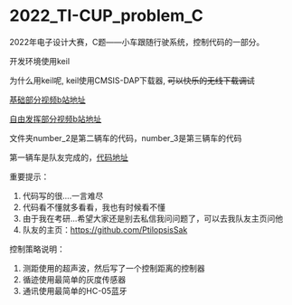 # 2022_TI-CUP_problem_C
2022年电子设计大赛，C题——小车跟随行驶系统，控制代码的一部分。

开发环境使用keil

为什么用keil呢, keil使用CMSIS-DAP下载器, ~~可以快乐的无线下载调试~~

[基础部分视频b站地址](https://www.bilibili.com/video/BV19T411j74q)

[自由发挥部分视频b站地址](https://www.bilibili.com/video/BV1SN4y1V75X)

文件夹number_2是第二辆车的代码，number_3是第三辆车的代码

第一辆车是队友完成的，[代码地址](https://github.com/PtilopsisSak/TI_cup_2022_problem_C_MSP432P401R_car_1)

重要提示：

1. 代码写的很....一言难尽
2. 代码看不懂就多看看，我也有时候看不懂
3. 由于我在考研...希望大家还是别去私信我问问题了，可以去我队友主页问他
4. 队友的主页：https://github.com/PtilopsisSak

控制策略说明：

1. 测距使用的超声波，然后写了一个控制距离的控制器
2. 循迹使用最简单的灰度传感器
3. 通讯使用最简单的HC-05蓝牙
